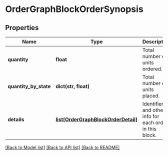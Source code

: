 # OrderGraphBlockOrderSynopsis


## Properties
Name | Type | Description | Notes
------------ | ------------- | ------------- | -------------
**quantity** | **float** | Total number of units ordered. | 
**quantity_by_state** | **dict(str, float)** | Total number of units placed. | [optional] 
**details** | [**list[OrderGraphBlockOrderDetail]**](OrderGraphBlockOrderDetail.md) | Identifiers and other info for each order in this block. | 

[[Back to Model list]](../README.md#documentation-for-models) [[Back to API list]](../README.md#documentation-for-api-endpoints) [[Back to README]](../README.md)


